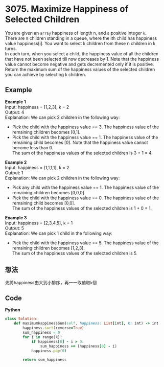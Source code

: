 # 3075. Maximize Happiness of Selected Children
You are given an `array` happiness of length n, and a positive integer `k`.
There are n children standing in a queue, where the ith child has happiness value happiness[i]. You want to select k children from these n children in k turns.  
In each turn, when you select a child, the happiness value of all the children that have not been selected till now decreases by 1. Note that the happiness value cannot become negative and gets decremented only if it is positive.  
Return the maximum sum of the happiness values of the selected children you can achieve by selecting k children.  

 
## Example
**Example 1**  
Input: happiness = [1,2,3], k = 2  
Output: 4  
Explanation: We can pick 2 children in the following way:  
- Pick the child with the happiness value == 3. The happiness value of the remaining children becomes [0,1].  
- Pick the child with the happiness value == 1. The happiness value of the remaining child becomes [0]. Note that the happiness value cannot become less than 0.  
The sum of the happiness values of the selected children is 3 + 1 = 4.

**Example 2**  
Input: happiness = [1,1,1,1], k = 2  
Output: 1  
Explanation: We can pick 2 children in the following way:  
- Pick any child with the happiness value == 1. The happiness value of the remaining children becomes [0,0,0].  
- Pick the child with the happiness value == 0. The happiness value of the remaining child becomes [0,0].  
The sum of the happiness values of the selected children is 1 + 0 = 1.

**Example 3**  
Input: happiness = [2,3,4,5], k = 1  
Output: 5  
Explanation: We can pick 1 child in the following way:  
- Pick the child with the happiness value == 5. The happiness value of the remaining children becomes [1,2,3].  
The sum of the happiness values of the selected children is 5.

## 想法
先將happiness由大到小排序，再一一取值取k個  

## Code
**Python**  
```ruby
class Solution:
    def maximumHappinessSum(self, happiness: List[int], k: int) -> int:
        happiness.sort(reverse=True) 
        sum_happiness = 0
        for i in range(k):
            if happiness[0] - i > 0:
                sum_happiness += (happiness[0] - i)
            happiness.pop(0)
        
        return sum_happiness
```
